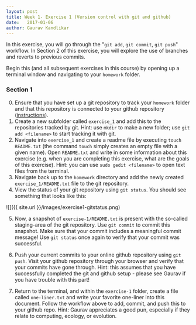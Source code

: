 ```yaml
---
layout: post
title: Week 1- Exercise 1 (Version control with git and github)
date:   2017-01-06
author: Gaurav Kandlikar
---
```


In this exercise, you will go through the "`git add`, `git commit`, `git push`" workflow. In Section 2 of this exercise, you will explore the use of branches and reverts to previous commits.

Begin this (and all subsequent exercises in this course) by opening up a terminal window and navigating to your `homework` folder. 

### Section 1

0. Ensure that you have set up a git repository to track your `homework` folder and that this repository is connected to your github repository ([instructions]()).   
1. Create a new subfolder called `exercise_1` and add this to the repositories tracked by git. Hint: use `mkdir` to make a new folder; use `git add <filename>` to start tracking it with git.  
2. Navigate into `exercise_1` and create a readme file by executing `touch README.txt` (the command `touch` simply creates an empty file with a given name). Open `README.txt` and write in some information about this exercise (e.g. when you are completing this exercise, what are the goals of this exercise). Hint: you can use `sudo gedit <filename>` to open text files from the terminal.   
3. Navigate back up to the `homework` directory and add the newly created `exercise_1/README.txt` file to the git repository.  
4. View the status of your git repository using `git status`. You should see something that looks like this: 

![]({{ site.url }}/images/exercise1-gitstatus.png)

5. Now, a snapshot of `exercise-1/README.txt` is present with the so-called staging-area of the git repository. Use `git commit` to commit this snapshot. Make sure that your commit includes a meaningful commit message! Use `git status` once again to verify that your commit was successful.    
6. Push your current commits to your online github repository using `git push`. Visit your github repository through your browser and verify that your commits have gone through. Hint: this assumes that you have successfully completed the git and github setup - please see Gaurav if you have trouble with this part!  

7. Return to the terminal, and within the `exercise-1` folder, create a file called `one-liner.txt` and write your favorite one-liner into this document. Follow the workflow above to add, commit, and push this to your github repo. Hint: Gaurav appreciates a good pun, especially if they relate to computing, ecology, or evolution.  

